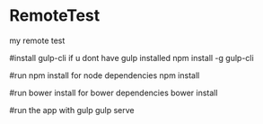 # RemoteTest
my remote test

#install gulp-cli if u dont have gulp installed
npm install -g gulp-cli

#run npm install for  node dependencies
npm install

#run bower install for bower dependencies
bower install

#run the app with gulp
gulp serve

